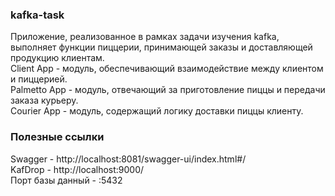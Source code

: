 ### kafka-task
Приложение, реализованное в рамках задачи изучения kafka, выполняет функции пиццерии, принимающей заказы и доставляющей продукцию клиентам.  
Client App - модуль, обеспечивающий взаимодействие между клиентом и пиццерией.  
Palmetto App - модуль, отвечающий за приготовление пиццы и передачи заказа курьеру.  
Courier App - модуль, содержащий логику доставки пиццы клиенту.  

### Полезные ссылки
Swagger - http://localhost:8081/swagger-ui/index.html#/  
KafDrop - http://localhost:9000/  
Порт базы данный - :5432
